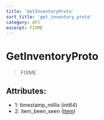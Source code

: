 ```yaml
---
title: 'GetInventoryProto'
sort_title: 'get_inventory_proto'
category: API
excerpt: FIXME
---
```


# GetInventoryProto

> FIXME

## Attributes:

- 1: timestamp_millis (int64)
- 2: item_been_seen ([Item](../../enums/Item/)) 
